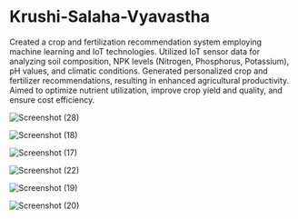 # Krushi-Salaha-Vyavastha
Created a crop and fertilization recommendation system employing machine learning and IoT technologies. 
Utilized IoT sensor data for analyzing soil composition, NPK levels (Nitrogen, Phosphorus, Potassium), pH values, and climatic conditions. 
Generated personalized crop and fertilizer recommendations, resulting in enhanced agricultural productivity. 
Aimed to optimize nutrient utilization, improve crop yield and quality, and ensure cost efficiency.



![Screenshot (28)](https://github.com/chandrashekarreddyv/Krushi-Salaha-Vyavastha/assets/147227569/94105579-ebcd-4102-845f-f2891ac28152)

![Screenshot (18)](https://github.com/chandrashekarreddyv/Krushi-Salaha-Vyavastha/assets/147227569/cf82d462-b0b8-46dc-a178-2a4fd763eea3)

![Screenshot (17)](https://github.com/chandrashekarreddyv/Krushi-Salaha-Vyavastha/assets/147227569/fe97660c-9325-4363-9c8a-8987672178e4)

![Screenshot (22)](https://github.com/chandrashekarreddyv/Krushi-Salaha-Vyavastha/assets/147227569/97d64705-3006-47b3-b8de-05c8f2c428eb)

![Screenshot (19)](https://github.com/chandrashekarreddyv/Krushi-Salaha-Vyavastha/assets/147227569/4e193244-a3c8-4256-9ac3-b3c145e6c567)

![Screenshot (20)](https://github.com/chandrashekarreddyv/Krushi-Salaha-Vyavastha/assets/147227569/26650390-b6c4-46ab-95e8-983d12fb2fa5)
